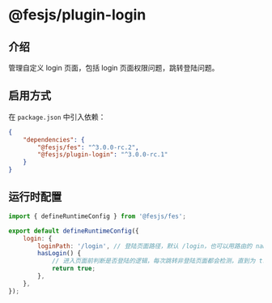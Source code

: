 # @fesjs/plugin-login

## 介绍

管理自定义 login 页面，包括 login 页面权限问题，跳转登陆问题。

## 启用方式

在 `package.json` 中引入依赖：

```json
{
    "dependencies": {
        "@fesjs/fes": "^3.0.0-rc.2",
        "@fesjs/plugin-login": "^3.0.0-rc.1"
    }
}
```

## 运行时配置

```js
import { defineRuntimeConfig } from '@fesjs/fes';

export default defineRuntimeConfig({
    login: {
        loginPath: '/login', // 登陆页面路径，默认 /login，也可以用路由的 name
        hasLogin() {
            // 进入页面前判断是否登陆的逻辑，每次跳转非登陆页面都会检测，直到为 true，支持异步
            return true;
        },
    },
});
```
